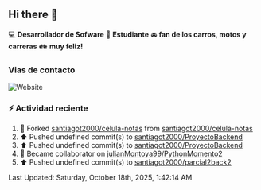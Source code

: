 ## Hi there 👋

:computer: **Desarrollador de Sofware**
:pencil: **Estudiante**
:oncoming_automobile: **fan de los carros, motos y carreras**
:family: **muy feliz!**

### Vias de contacto
![Website](https://img.shields.io/website?url=https%3A%2F%2Fgithub.com%2Fsantiagot2000)

### :zap: Actividad reciente
<!--RECENT_ACTIVITY:start-->
1. 🔱 Forked [santiagot2000/celula-notas](https://github.com/santiagot2000/celula-notas) from [santiagot2000/celula-notas](https://github.com/santiagot2000/celula-notas)<br>
2. ⬆️ Pushed undefined commit(s) to [santiagot2000/ProyectoBackend](https://github.com/santiagot2000/ProyectoBackend)<br>
3. ⬆️ Pushed undefined commit(s) to [santiagot2000/ProyectoBackend](https://github.com/santiagot2000/ProyectoBackend)<br>
4. 🤝 Became collaborator on [julianMontoya99/PythonMomento2](https://github.com/julianMontoya99/PythonMomento2)<br>
5. ⬆️ Pushed undefined commit(s) to [santiagot2000/parcial2back2](https://github.com/santiagot2000/parcial2back2)<br>
<!--RECENT_ACTIVITY:end-->
<!--RECENT_ACTIVITY:last_update-->
Last Updated: Saturday, October 18th, 2025, 1:42:14 AM
<!--RECENT_ACTIVITY:last_update_end-->

